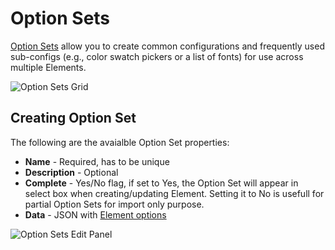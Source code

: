 # Option Sets

[Option Sets](options_index.md) allow you to create common configurations and frequently used sub-configs (e.g., color swatch pickers or a list of fonts) for use across multiple Elements.

![Option Sets Grid](option_sets_grid.png)

## Creating Option Set

The following are the avaialble Option Set properties:

- **Name** - Required, has to be unique
- **Description** - Optional
- **Complete** - Yes/No flag, if set to Yes, the Option Set will appear in select box when creating/updating Element. Setting it to No is usefull for partial Option Sets for import only purpose.
- **Data** - JSON with [Element options](options_index.md)

![Option Sets Edit Panel](option_sets_edit_panel.png)
